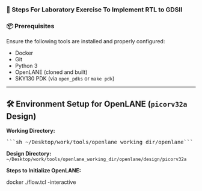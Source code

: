 ### 🧪 Steps For Laboratory Exercise To Implement RTL to GDSII

### 📦 Prerequisites

Ensure the following tools are installed and properly configured:

- Docker
- Git
- Python 3
- OpenLANE (cloned and built)
- SKY130 PDK (via `open_pdks` or `make pdk`)
---
## 🛠️ Environment Setup for OpenLANE (`picorv32a` Design)

**Working Directory:**  

<pre>```sh ~/Desktop/work/tools/openlane_working_dir/openlane```</pre>

**Design Directory:**  
`~/Desktop/work/tools/openlane_working_dir/openlane/design/picorv32a`

**Steps to Initialize OpenLANE:**

docker
./flow.tcl -interactive
